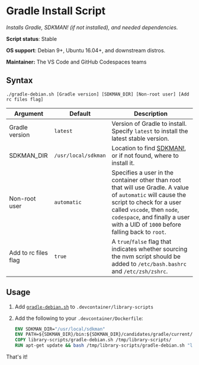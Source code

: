 # Gradle Install Script

*Installs Gradle, SDKMAN! (if not installed), and needed dependencies.*

**Script status**: Stable

**OS support**: Debian 9+, Ubuntu 16.04+, and downstream distros.

**Maintainer:** The VS Code and GitHub Codespaces teams

## Syntax

```text
./gradle-debian.sh [Gradle version] [SDKMAN_DIR] [Non-root user] [Add rc files flag]
```

|Argument|Default|Description|
|--------|-------|-----------|
|Gradle version|`latest`| Version of Gradle to install. Specify `latest` to install the latest stable version. |
|SDKMAN_DIR|`/usr/local/sdkman`| Location to find [SDKMAN!](https://sdkman.io/), or if not found, where to install it. |
|Non-root user|`automatic`| Specifies a user in the container other than root that will use Gradle. A value of `automatic` will cause the script to check for a user called `vscode`, then `node`, `codespace`, and finally a user with a UID of `1000` before falling back to `root`. |
| Add to rc files flag | `true` | A `true`/`false` flag that indicates whether sourcing the nvm script should be added to `/etc/bash.bashrc` and `/etc/zsh/zshrc`. |

## Usage

1. Add [`gradle-debian.sh`](../gradle-debian.sh) to `.devcontainer/library-scripts`

2. Add the following to your `.devcontainer/Dockerfile`:

    ```Dockerfile
    ENV SDKMAN_DIR="/usr/local/sdkman"
    ENV PATH=${SDKMAN_DIR}/bin:${SDKMAN_DIR}/candidates/gradle/current/bin:${PATH}
    COPY library-scripts/gradle-debian.sh /tmp/library-scripts/
    RUN apt-get update && bash /tmp/library-scripts/gradle-debian.sh "latest" "${SDKMAN_DIR}"
    ```

That's it!
